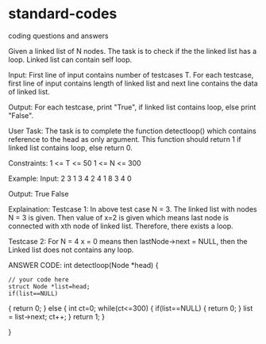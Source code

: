 # standard-codes
coding questions and answers 

Given a linked list of N nodes. The task is to check if the the linked list has a loop. Linked list can contain self loop.

Input:
First line of input contains number of testcases T. For each testcase, first line of input contains length of linked list and next line contains the data of linked list.

Output:
For each testcase, print "True", if linked list contains loop, else print "False".

User Task:
The task is to complete the function detectloop() which contains reference to the head as only argument. This function should return 1 if linked list contains loop, else return 0.

Constraints:
1 <= T <= 50
1 <= N <= 300

Example:
Input:
2
3
1 3 4
2
4
1 8 3 4
0

Output:
True
False

Explaination:
Testcase 1: In above test case N = 3. The linked list with nodes N = 3 is given. Then value of x=2 is given which means last node is connected with xth node of linked list. Therefore, there exists a loop. 

Testcase 2: For N = 4
x = 0 means then lastNode->next = NULL, then the Linked list does not contains any loop.



ANSWER CODE:
int detectloop(Node *head) {
    
    // your code here
    struct Node *list=head;
    if(list==NULL)
{ return 0;
}
else
{
int ct=0;
while(ct<=300)
{
if(list==NULL)
{
return 0;
}
list = list->next;
ct++;
}
return 1;
}
    
}
